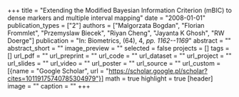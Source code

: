 +++
title = "Extending the Modified Bayesian Information Criterion (mBIC) to dense markers and multiple interval mapping"
date = "2008-01-01"
publication_types = ["2"]
authors = ["Malgorzata Bogdan", "Florian Frommlet", "Przemyslaw Biecek", "Riyan Cheng", "Jayanta K Ghosh", "RW Doerge"]
publication = "In: Biometrics, (64), 4, _pp. 1162--1169_"
abstract = ""
abstract_short = ""
image_preview = ""
selected = false
projects = []
tags = []
url_pdf = ""
url_preprint = ""
url_code = ""
url_dataset = ""
url_project = ""
url_slides = ""
url_video = ""
url_poster = ""
url_source = ""
url_custom = [{name = "Google Scholar", url = "https://scholar.google.pl/scholar?cites=10119175740785304979"}]
math = true
highlight = true
[header]
image = ""
caption = ""
+++
